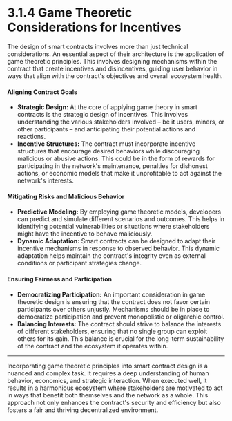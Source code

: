 # 3.1.4 Game Theoretic Considerations for Incentives

The design of smart contracts involves more than just technical considerations. An essential aspect of their architecture is the application of game theoretic principles. This involves designing mechanisms within the contract that create incentives and disincentives, guiding user behavior in ways that align with the contract's objectives and overall ecosystem health.

#### Aligning Contract Goals

* **Strategic Design:** At the core of applying game theory in smart contracts is the strategic design of incentives. This involves understanding the various stakeholders involved – be it users, miners, or other participants – and anticipating their potential actions and reactions.
* **Incentive Structures:** The contract must incorporate incentive structures that encourage desired behaviors while discouraging malicious or abusive actions. This could be in the form of rewards for participating in the network's maintenance, penalties for dishonest actions, or economic models that make it unprofitable to act against the network's interests.

#### Mitigating Risks and Malicious Behavior

* **Predictive Modeling:** By employing game theoretic models, developers can predict and simulate different scenarios and outcomes. This helps in identifying potential vulnerabilities or situations where stakeholders might have the incentive to behave maliciously.
* **Dynamic Adaptation:** Smart contracts can be designed to adapt their incentive mechanisms in response to observed behavior. This dynamic adaptation helps maintain the contract's integrity even as external conditions or participant strategies change.

#### Ensuring Fairness and Participation

* **Democratizing Participation:** An important consideration in game theoretic design is ensuring that the contract does not favor certain participants over others unjustly. Mechanisms should be in place to democratize participation and prevent monopolistic or oligarchic control.
* **Balancing Interests:** The contract should strive to balance the interests of different stakeholders, ensuring that no single group can exploit others for its gain. This balance is crucial for the long-term sustainability of the contract and the ecosystem it operates within.

***

Incorporating game theoretic principles into smart contract design is a nuanced and complex task. It requires a deep understanding of human behavior, economics, and strategic interaction. When executed well, it results in a harmonious ecosystem where stakeholders are motivated to act in ways that benefit both themselves and the network as a whole. This approach not only enhances the contract's security and efficiency but also fosters a fair and thriving decentralized environment.